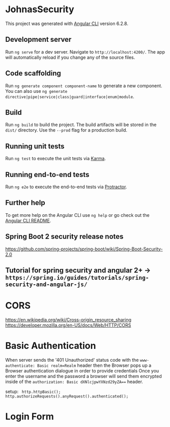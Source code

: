 # JohnasSecurity

This project was generated with [Angular CLI](https://github.com/angular/angular-cli) version 6.2.8.

## Development server

Run `ng serve` for a dev server. Navigate to `http://localhost:4200/`. The app will automatically reload if you change any of the source files.

## Code scaffolding

Run `ng generate component component-name` to generate a new component. You can also use `ng generate directive|pipe|service|class|guard|interface|enum|module`.

## Build

Run `ng build` to build the project. The build artifacts will be stored in the `dist/` directory. Use the `--prod` flag for a production build.

## Running unit tests

Run `ng test` to execute the unit tests via [Karma](https://karma-runner.github.io).

## Running end-to-end tests

Run `ng e2e` to execute the end-to-end tests via [Protractor](http://www.protractortest.org/).

## Further help

To get more help on the Angular CLI use `ng help` or go check out the [Angular CLI README](https://github.com/angular/angular-cli/blob/master/README.md).

## Spring Boot 2 security release notes  

https://github.com/spring-projects/spring-boot/wiki/Spring-Boot-Security-2.0

## Tutorial for spring security and angular 2+ -> `https://spring.io/guides/tutorials/spring-security-and-angular-js/`

# CORS

https://en.wikipedia.org/wiki/Cross-origin_resource_sharing
https://developer.mozilla.org/en-US/docs/Web/HTTP/CORS

# Basic Authentication

When server sends the '401 Unauthorized' status code with the `www-authenticate: Basic realm=Realm` header 
then the Browser pops up a Browser authentication dialogue in order to provide credentials
Once you enter the username and the password a browser will send them encrypted 
inside of the `authorization: Basic dXNlcjpwYXNzd29yZA==` header.

setup:
` 
http.httpBasic();
http.authorizeRequests().anyRequest().authenticated();
`

# Login Form
 
